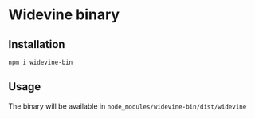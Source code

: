 # Widevine binary

## Installation
    npm i widevine-bin

## Usage

The binary will be available in `node_modules/widevine-bin/dist/widevine`
